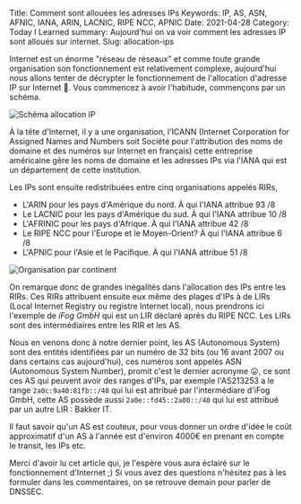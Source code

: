 Title: Comment sont allouées les adresses IPs
Keywords: IP, AS, ASN, AFNIC, IANA, ARIN, LACNIC, RIPE NCC, APNIC
Date: 2021-04-28
Category: Today I Learned
summary: Aujourd'hui on va voir comment les adresses IP sont alloués sur internet.
Slug: allocation-ips

Internet est un énorme "réseau de réseaux" et comme toute grande organisation son fonctionnement est relativement complexe, aujourd'hui nous allons tenter de décrypter le fonctionnement de l'allocation d'adresse IP sur Internet 🙂. Vous commencez à avoir l'habitude, commençons par un schéma.

![Schéma allocation IP](/static/img/schema-ip.png)

À la tête d'Internet, il y a une organisation, l'ICANN (Internet Corporation for Assigned Names and Numbers soit Société pour l'attribution des noms de domaine et des numéros sur Internet en français) cette entreprise américaine gère les noms de domaine et les adresses IPs via l'IANA qui est un département de cette institution. 

Les IPs sont ensuite redistribuées entre cinq organisations appelés RIRs,

- L'ARIN pour les pays d'Amérique du nord. À qui l'IANA attribue 93 /8
- Le LACNIC pour les pays d'Amérique du sud. À qui l'IANA attribue 10 /8
- L'AFRINIC pour les pays d'Afrique. À qui l'IANA attribue 42 /8
- Le RIPE NCC pour l'Europe et le Moyen-Orient? À qui l'IANA attribue 6 /8
- L'APNIC pour l'Asie et le Pacifique. À qui l'IANA attribue 51 /8

![Organisation par continent](/static/img/organisation-ip-continent.svg)

On remarque donc de grandes inégalités dans l'allocation des IPs entre les RIRs. Ces RIRs attribuent ensuite eux même des plages d'IPs à de LIRs (Local Internet Registry ou registre Internet local), nous prendrons ici l'exemple de *iFog GmbH* qui est un LIR déclaré après du RIPE NCC. Les LIRs sont des intermédiaires entre les RIR et les AS. 

Nous en venons donc à notre dernier point, les AS (Autonomous System) sont des entités identifiées par un numéro de 32 bits (ou 16 avant 2007 ou dans certains cas aujourd'hui), ces numéros sont appelés ASN (Autonomous System Number), promit c'est le dernier acronyme 😛, ce sont ces AS qui peuvent avoir des ranges d'IPs, par exemple l'AS213253 a le range `2a0c:9a40:81fb::/48` qui lui est attribué par l'intermédiare d'iFog GmbH, cette AS possède aussi `2a0e::fd45::2a00::/40` qui lui est attribué par un autre LIR : Bakker IT. 

Il faut savoir qu'un AS est couteux, pour vous donner un ordre d'idée le coût approximatif d'un AS à l'année est d'environ 4000€ en prenant en compte le transit, les IPs etc.

Merci d'avoir lu cet article qui, je l'espère vous aura éclairé sur le fonctionnement d'Internet ;) Si vous avez des questions n'hésitez pas à les formuler dans les commentaires, on se retrouve demain pour parler de DNSSEC.
